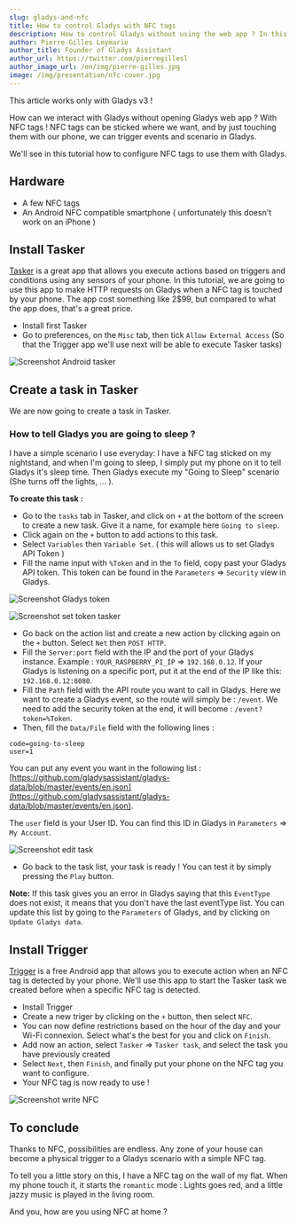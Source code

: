 ```yaml
---
slug: gladys-and-nfc
title: How to control Gladys with NFC tags
description: How to control Gladys without using the web app ? In this tutorial, we'll use Tasker and NFC tags to trigger scenario in Gladys !
author: Pierre-Gilles Leymarie
author_title: Founder of Gladys Assistant
author_url: https://twitter.com/pierregillesl
author_image_url: /en/img/pierre-gilles.jpg
image: /img/presentation/nfc-cover.jpg
---
```


<div class="alert alert-info" role="alert">This article works only with Gladys v3 !</div>

How can we interact with Gladys without opening Gladys web app ? With NFC tags ! NFC tags can be sticked where we want, and by just touching them with our phone, we can trigger events and scenario in Gladys.

We'll see in this tutorial how to configure NFC tags to use them with Gladys.

<!--truncate-->

## Hardware

- A few NFC tags
- An Android NFC compatible smartphone ( unfortunately this doesn't work on an iPhone )

## Install Tasker

[Tasker](https://play.google.com/store/apps/details?id=net.dinglisch.android.taskerm&hl=en) is a great app that allows you execute actions based on triggers and conditions using any sensors of your phone. In this tutorial, we are going to use this app to make HTTP requests on Gladys when a NFC tag is touched by your phone. The app cost something like 2\$99, but compared to what the app does, that's a great price.

- Install first Tasker
- Go to preferences, on the `Misc` tab, then tick `Allow External Access` (So that the Trigger app we'll use next will be able to execute Tasker tasks)

![Screenshot Android tasker](/../static/img/articles/gladys-and-nfc/screenshot-allow-access-en.jpg)

## Create a task in Tasker

We are now going to create a task in Tasker.

### How to tell Gladys you are going to sleep ?

I have a simple scenario I use everyday: I have a NFC tag sticked on my nightstand, and when I'm going to sleep, I simply put my phone on it to tell Gladys it's sleep time. Then Gladys execute my "Going to Sleep" scenario (She turns off the lights, ... ).

**To create this task :**

- Go to the `tasks` tab in Tasker, and click on `+` at the bottom of the screen to create a new task. Give it a name, for example here `Going to sleep`.
- Click again on the `+` button to add actions to this task.
- Select `Variables` then `Variable Set`. ( this will allows us to set Gladys API Token )
- Fill the name input with `%Token` and in the `To` field, copy past your Gladys API token. This token can be found in the `Parameters` => `Security` view in Gladys.

![Screenshot Gladys token](/../static/img/articles/gladys-and-nfc/token-gladys-v3.png)

![Screenshot set token tasker](/../static/img/articles/gladys-and-nfc/screenshot-set-token-en.jpg)

- Go back on the action list and create a new action by clicking again on the `+` button. Select `Net` then `POST HTTP`.
- Fill the `Server:port` field with the IP and the port of your Gladys instance. Example : `YOUR_RASPBERRY_PI_IP` => `192.168.0.12`. If your Gladys is listening on a specific port, put it at the end of the IP like this: `192.168.0.12:8080`.
- Fill the `Path` field with the API route you want to call in Gladys. Here we want to create a Gladys event, so the route will simply be : `/event`. We need to add the security token at the end, it will become : `/event?token=%Token`.
- Then, fill the `Data/File` field with the following lines :

```
code=going-to-sleep
user=1
```

You can put any event you want in the following list : [https://github.com/gladysassistant/gladys-data/blob/master/events/en.json](https://github.com/gladysassistant/gladys-data/blob/master/events/en.json).

The `user` field is your User ID. You can find this ID in Gladys in `Parameters` => `My Account`.

![Screenshot edit task](/../static/img/articles/gladys-and-nfc/screenshot-edit-task-en.jpg)

- Go back to the task list, your task is ready ! You can test it by simply pressing the `Play` button.

**Note:** If this task gives you an error in Gladys saying that this `EventType` does not exist, it means that you don't have the last eventType list. You can update this list by going to the `Parameters` of Gladys, and by clicking on `Update Gladys data`.

## Install Trigger

[Trigger](https://play.google.com/store/apps/details?id=com.jwsoft.nfcactionlauncher) is a free Android app that allows you to execute action when an NFC tag is detected by your phone. We'll use this app to start the Tasker task we created before when a specific NFC tag is detected.

- Install Trigger
- Create a new triger by clicking on the `+` button, then select `NFC`.
- You can now define restrictions based on the hour of the day and your Wi-Fi connexion. Select what's the best for you and click on `Finish`.
- Add now an action, select `Tasker` => `Tasker task`, and select the task you have previously created
- Select `Next`, then `Finish`, and finally put your phone on the NFC tag you want to configure.
- Your NFC tag is now ready to use !

![Screenshot write NFC](/../static/img/articles/gladys-and-nfc/screenshot-write-nfc.jpg)

## To conclude

Thanks to NFC, possibilities are endless. Any zone of your house can become a physical trigger to a Gladys scenario with a simple NFC tag.

To tell you a little story on this, I have a NFC tag on the wall of my flat. When my phone touch it, it starts the `romantic` mode : Lights goes red, and a little jazzy music is played in the living room.

And you, how are you using NFC at home ?
